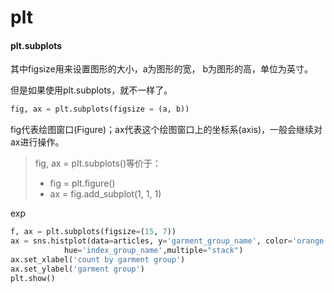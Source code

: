 # plt



#### plt.subplots

其中figsize用来设置图形的大小，a为图形的宽， b为图形的高，单位为英寸。

但是如果使用plt.subplots，就不一样了。

```python
fig, ax = plt.subplots(figsize = (a, b))
```

fig代表绘图窗口(Figure)；ax代表这个绘图窗口上的坐标系(axis)，一般会继续对ax进行操作。

> fig, ax = plt.subplots()等价于：
>
> - fig = plt.figure()
> - ax = fig.add_subplot(1, 1, 1)

exp

```python
f, ax = plt.subplots(figsize=(15, 7))
ax = sns.histplot(data=articles, y='garment_group_name', color='orange', \
   			hue='index_group_name',multiple="stack")
ax.set_xlabel('count by garment group')
ax.set_ylabel('garment group')
plt.show()
```



















